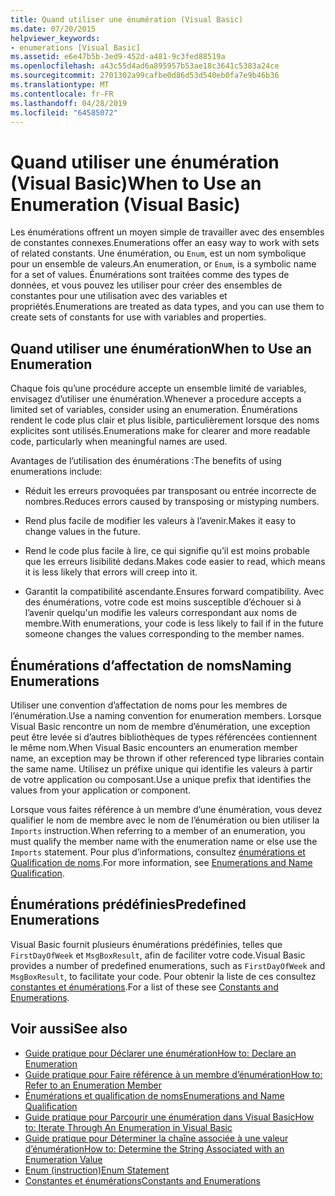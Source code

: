 ```yaml
---
title: Quand utiliser une énumération (Visual Basic)
ms.date: 07/20/2015
helpviewer_keywords:
- enumerations [Visual Basic]
ms.assetid: e6e47b5b-3ed9-452d-a481-9c3fed88519a
ms.openlocfilehash: a43c55d4ad6a895957b53ae18c3641c5383a24ce
ms.sourcegitcommit: 2701302a99cafbe0d86d53d540eb0fa7e9b46b36
ms.translationtype: MT
ms.contentlocale: fr-FR
ms.lasthandoff: 04/28/2019
ms.locfileid: "64585072"
---
```

# <a name="when-to-use-an-enumeration-visual-basic"></a><span data-ttu-id="2f1fc-102">Quand utiliser une énumération (Visual Basic)</span><span class="sxs-lookup"><span data-stu-id="2f1fc-102">When to Use an Enumeration (Visual Basic)</span></span>
<span data-ttu-id="2f1fc-103">Les énumérations offrent un moyen simple de travailler avec des ensembles de constantes connexes.</span><span class="sxs-lookup"><span data-stu-id="2f1fc-103">Enumerations offer an easy way to work with sets of related constants.</span></span> <span data-ttu-id="2f1fc-104">Une énumération, ou `Enum`, est un nom symbolique pour un ensemble de valeurs.</span><span class="sxs-lookup"><span data-stu-id="2f1fc-104">An enumeration, or `Enum`, is a symbolic name for a set of values.</span></span> <span data-ttu-id="2f1fc-105">Énumérations sont traitées comme des types de données, et vous pouvez les utiliser pour créer des ensembles de constantes pour une utilisation avec des variables et propriétés.</span><span class="sxs-lookup"><span data-stu-id="2f1fc-105">Enumerations are treated as data types, and you can use them to create sets of constants for use with variables and properties.</span></span>  
  
## <a name="when-to-use-an-enumeration"></a><span data-ttu-id="2f1fc-106">Quand utiliser une énumération</span><span class="sxs-lookup"><span data-stu-id="2f1fc-106">When to Use an Enumeration</span></span>  
 <span data-ttu-id="2f1fc-107">Chaque fois qu’une procédure accepte un ensemble limité de variables, envisagez d’utiliser une énumération.</span><span class="sxs-lookup"><span data-stu-id="2f1fc-107">Whenever a procedure accepts a limited set of variables, consider using an enumeration.</span></span> <span data-ttu-id="2f1fc-108">Énumérations rendent le code plus clair et plus lisible, particulièrement lorsque des noms explicites sont utilisés.</span><span class="sxs-lookup"><span data-stu-id="2f1fc-108">Enumerations make for clearer and more readable code, particularly when meaningful names are used.</span></span>  
  
 <span data-ttu-id="2f1fc-109">Avantages de l’utilisation des énumérations :</span><span class="sxs-lookup"><span data-stu-id="2f1fc-109">The benefits of using enumerations include:</span></span>  
  
- <span data-ttu-id="2f1fc-110">Réduit les erreurs provoquées par transposant ou entrée incorrecte de nombres.</span><span class="sxs-lookup"><span data-stu-id="2f1fc-110">Reduces errors caused by transposing or mistyping numbers.</span></span>  
  
- <span data-ttu-id="2f1fc-111">Rend plus facile de modifier les valeurs à l’avenir.</span><span class="sxs-lookup"><span data-stu-id="2f1fc-111">Makes it easy to change values in the future.</span></span>  
  
- <span data-ttu-id="2f1fc-112">Rend le code plus facile à lire, ce qui signifie qu’il est moins probable que les erreurs lisibilité dedans.</span><span class="sxs-lookup"><span data-stu-id="2f1fc-112">Makes code easier to read, which means it is less likely that errors will creep into it.</span></span>  
  
- <span data-ttu-id="2f1fc-113">Garantit la compatibilité ascendante.</span><span class="sxs-lookup"><span data-stu-id="2f1fc-113">Ensures forward compatibility.</span></span> <span data-ttu-id="2f1fc-114">Avec des énumérations, votre code est moins susceptible d’échouer si à l’avenir quelqu'un modifie les valeurs correspondant aux noms de membre.</span><span class="sxs-lookup"><span data-stu-id="2f1fc-114">With enumerations, your code is less likely to fail if in the future someone changes the values corresponding to the member names.</span></span>  
  
## <a name="naming-enumerations"></a><span data-ttu-id="2f1fc-115">Énumérations d’affectation de noms</span><span class="sxs-lookup"><span data-stu-id="2f1fc-115">Naming Enumerations</span></span>  
 <span data-ttu-id="2f1fc-116">Utiliser une convention d’affectation de noms pour les membres de l’énumération.</span><span class="sxs-lookup"><span data-stu-id="2f1fc-116">Use a naming convention for enumeration members.</span></span> <span data-ttu-id="2f1fc-117">Lorsque Visual Basic rencontre un nom de membre d’énumération, une exception peut être levée si d’autres bibliothèques de types référencées contiennent le même nom.</span><span class="sxs-lookup"><span data-stu-id="2f1fc-117">When Visual Basic encounters an enumeration member name, an exception may be thrown if other referenced type libraries contain the same name.</span></span> <span data-ttu-id="2f1fc-118">Utilisez un préfixe unique qui identifie les valeurs à partir de votre application ou composant.</span><span class="sxs-lookup"><span data-stu-id="2f1fc-118">Use a unique prefix that identifies the values from your application or component.</span></span>  
  
 <span data-ttu-id="2f1fc-119">Lorsque vous faites référence à un membre d’une énumération, vous devez qualifier le nom de membre avec le nom de l’énumération ou bien utiliser la `Imports` instruction.</span><span class="sxs-lookup"><span data-stu-id="2f1fc-119">When referring to a member of an enumeration, you must qualify the member name with the enumeration name or else use the `Imports` statement.</span></span> <span data-ttu-id="2f1fc-120">Pour plus d’informations, consultez [énumérations et Qualification de noms](../../../../visual-basic/programming-guide/language-features/constants-enums/enumerations-and-name-qualification.md).</span><span class="sxs-lookup"><span data-stu-id="2f1fc-120">For more information, see [Enumerations and Name Qualification](../../../../visual-basic/programming-guide/language-features/constants-enums/enumerations-and-name-qualification.md).</span></span>  
  
## <a name="predefined-enumerations"></a><span data-ttu-id="2f1fc-121">Énumérations prédéfinies</span><span class="sxs-lookup"><span data-stu-id="2f1fc-121">Predefined Enumerations</span></span>  
 <span data-ttu-id="2f1fc-122">Visual Basic fournit plusieurs énumérations prédéfinies, telles que `FirstDayOfWeek` et `MsgBoxResult`, afin de faciliter votre code.</span><span class="sxs-lookup"><span data-stu-id="2f1fc-122">Visual Basic provides a number of predefined enumerations, such as `FirstDayOfWeek` and `MsgBoxResult`, to facilitate your code.</span></span> <span data-ttu-id="2f1fc-123">Pour obtenir la liste de ces consultez [constantes et énumérations](../../../../visual-basic/language-reference/constants-and-enumerations.md).</span><span class="sxs-lookup"><span data-stu-id="2f1fc-123">For a list of these see [Constants and Enumerations](../../../../visual-basic/language-reference/constants-and-enumerations.md).</span></span>  
  
## <a name="see-also"></a><span data-ttu-id="2f1fc-124">Voir aussi</span><span class="sxs-lookup"><span data-stu-id="2f1fc-124">See also</span></span>

- [<span data-ttu-id="2f1fc-125">Guide pratique pour Déclarer une énumération</span><span class="sxs-lookup"><span data-stu-id="2f1fc-125">How to: Declare an Enumeration</span></span>](../../../../visual-basic/programming-guide/language-features/constants-enums/how-to-declare-enumerations.md)
- [<span data-ttu-id="2f1fc-126">Guide pratique pour Faire référence à un membre d’énumération</span><span class="sxs-lookup"><span data-stu-id="2f1fc-126">How to: Refer to an Enumeration Member</span></span>](../../../../visual-basic/programming-guide/language-features/constants-enums/how-to-refer-to-an-enumeration-member.md)
- [<span data-ttu-id="2f1fc-127">Énumérations et qualification de noms</span><span class="sxs-lookup"><span data-stu-id="2f1fc-127">Enumerations and Name Qualification</span></span>](../../../../visual-basic/programming-guide/language-features/constants-enums/enumerations-and-name-qualification.md)
- [<span data-ttu-id="2f1fc-128">Guide pratique pour Parcourir une énumération dans Visual Basic</span><span class="sxs-lookup"><span data-stu-id="2f1fc-128">How to: Iterate Through An Enumeration in Visual Basic</span></span>](../../../../visual-basic/programming-guide/language-features/constants-enums/how-to-iterate-through-an-enumeration.md)
- [<span data-ttu-id="2f1fc-129">Guide pratique pour Déterminer la chaîne associée à une valeur d’énumération</span><span class="sxs-lookup"><span data-stu-id="2f1fc-129">How to: Determine the String Associated with an Enumeration Value</span></span>](../../../../visual-basic/programming-guide/language-features/constants-enums/how-to-determine-the-string-associated-with-an-enumeration-value.md)
- [<span data-ttu-id="2f1fc-130">Enum (instruction)</span><span class="sxs-lookup"><span data-stu-id="2f1fc-130">Enum Statement</span></span>](../../../../visual-basic/language-reference/statements/enum-statement.md)
- [<span data-ttu-id="2f1fc-131">Constantes et énumérations</span><span class="sxs-lookup"><span data-stu-id="2f1fc-131">Constants and Enumerations</span></span>](../../../../visual-basic/language-reference/constants-and-enumerations.md)
